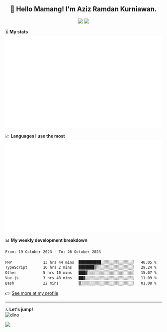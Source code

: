 <h2 align="center">👋 Hello Mamang! I'm Aziz Ramdan Kurniawan.</h2>  
<p align="center">
  <img src="https://komarev.com/ghpvc/?username=azizramdan">
  <img src="https://wakatime.com/badge/user/90056fa0-4c31-4eca-954e-2a3ac05896f9.svg">
</p>
    
⏳ **My stats**  
![](https://raw.githubusercontent.com/azizramdan/github-stats/master/generated/overview.svg#gh-dark-mode-only)

📈 **Languages I use the most**  
![](https://raw.githubusercontent.com/azizramdan/github-stats/master/generated/languages.svg#gh-dark-mode-only)

📊 **My weekly development breakdown**
<!--START_SECTION:waka-->

```txt
From: 19 October 2023 - To: 26 October 2023

PHP              13 hrs 44 mins  ██████████░░░░░░░░░░░░░░░   40.05 %
TypeScript       10 hrs 2 mins   ███████▒░░░░░░░░░░░░░░░░░   29.24 %
Other            5 hrs 10 mins   ███▓░░░░░░░░░░░░░░░░░░░░░   15.07 %
Vue.js           3 hrs 48 mins   ██▓░░░░░░░░░░░░░░░░░░░░░░   11.09 %
Bash             22 mins         ▒░░░░░░░░░░░░░░░░░░░░░░░░   01.08 %
```

<!--END_SECTION:waka-->
👉 [See more at my profile](https://wakatime.com/@azizramdan)
***
🔝 **Let's jump!**  
![dino](https://raw.githubusercontent.com/azizramdan/azizramdan/master/dino.gif)  

![](https://hit.yhype.me/github/profile?user_id=27954794)
